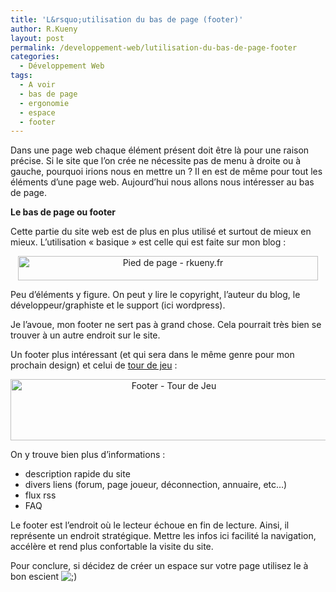 ```yaml
---
title: 'L&rsquo;utilisation du bas de page (footer)'
author: R.Kueny
layout: post
permalink: /developpement-web/lutilisation-du-bas-de-page-footer
categories:
  - Développement Web
tags:
  - A voir
  - bas de page
  - ergonomie
  - espace
  - footer
---
```

Dans une page web chaque élément présent doit être là pour une raison précise. Si le site que l&rsquo;on crée ne nécessite pas de menu à droite ou à gauche, pourquoi irions nous en mettre un ? Il en est de même pour tout les éléments d&rsquo;une page web. Aujourd&rsquo;hui nous allons nous intéresser au bas de page.

<!--more-->

**Le bas de page ou footer**

Cette partie du site web est de plus en plus utilisé et surtout de mieux en mieux. L&rsquo;utilisation &laquo;&nbsp;basique&nbsp;&raquo; est celle qui est faite sur mon blog :

<p style="text-align: center;">
  <img class="alignnone size-full wp-image-531" title="Pied de page - rkueny.fr" src="http://rkueny.fr/wp-content/uploads/2009/10/footer_rkueny.gif" alt="Pied de page - rkueny.fr" width="480" height="39" />
</p>

<p style="text-align: left;">
  Peu d&rsquo;éléments y figure. On peut y lire le copyright, l&rsquo;auteur du blog, le développeur/graphiste et le support (ici wordpress).
</p>

<p style="text-align: left;">
  Je l&rsquo;avoue, mon footer ne sert pas à grand chose. Cela pourrait très bien se trouver à un autre endroit sur le site.
</p>

<p style="text-align: left;">
  Un footer plus intéressant (et qui sera dans le même genre pour mon prochain design) et celui de <a href="http://www.tourdejeu.net/" target="_blank">tour de jeu</a> :
</p>

<p style="text-align: center;">
  <img class="size-large wp-image-532 aligncenter" title="Footer - Tour de Jeu" src="http://rkueny.fr/wp-content/uploads/2009/10/footer_tourdejeu-1024x200.jpg" alt="Footer - Tour de Jeu" width="507" height="98" />
</p>

<p style="text-align: left;">
  On y trouve bien plus d&rsquo;informations :
</p>

  * description rapide du site
  * divers liens (forum, page joueur, déconnection, annuaire, etc&#8230;)
  * flux rss
  * FAQ

Le footer est l&rsquo;endroit où le lecteur échoue en fin de lecture. Ainsi, il représente un endroit stratégique. Mettre les infos ici facilité la navigation, accélère et rend plus confortable la visite du site.

Pour conclure, si décidez de créer un espace sur votre page utilisez le à bon escient <img src="http://rkueny.fr/wp-includes/images/smilies/icon_wink.gif" alt=";)" class="wp-smiley" />